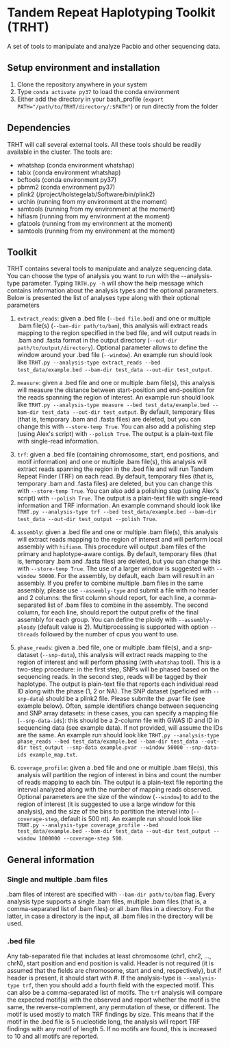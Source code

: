 # Tandem Repeat Haplotyping Toolkit (TRHT)
A set of tools to manipulate and analyze Pacbio and other sequencing data.

## Setup environment and installation
1. Clone the repository anywhere in your system
2. Type `conda activate py37` to load the conda environment
3. Either add the directory in your bash_profile (`export PATH="/path/to/TRHT/directory/:$PATH"`) or run directly from the folder

## Dependencies
TRHT will call several external tools. All these tools should be readily available in the cluster. The tools are:
- whatshap (conda environment whatshap)
- tabix (conda environment whatshap)
- bcftools (conda environment py37)
- pbmm2 (conda environment py37)
- plink2 (/project/holstegelab/Software/bin/plink2)
- urchin (running from my environment at the moment)
- samtools (running from my environment at the moment)
- hifiasm (running from my environment at the moment)
- gfatools (running from my environment at the moment)
- samtools (running from my environment at the moment)

## Toolkit
TRHT contains several tools to manipulate and analyze sequencing data. You can choose the type of analysis you want to run with the --analysis-type parameter.
Typing `TRTH.py -h` will show the help message which contains information about the analysis types and the optional parameters. 
Below is presented the list of analyses type along with their optional parameters

1. `extract_reads`: given a .bed file (`--bed file.bed`) and one or multiple .bam file(s) (`--bam-dir path/to/bam`), this analysis will extract reads mapping to the region specified in the bed file, and will output reads in .bam and .fasta format in the output directory (`--out-dir path/to/output/directory`). Optional parameter allows to define the window around your .bed file (`--window`). An example run should look like `TRHT.py --analysis-type extract_reads --bed test_data/example.bed --bam-dir test_data --out-dir test_output`.

2. `measure`: given a .bed file and one or multiple .bam file(s), this analysis will measure the distance between start-position and end-position for the reads spanning the region of interest. An example run should look like `TRHT.py --analysis-type measure --bed test_data/example.bed --bam-dir test_data --out-dir test_output`. By default, temporary files (that is, temporary .bam and .fasta files) are deleted, but you can change this with `--store-temp True`. You can also add a polishing step (using Alex's script) with `--polish True`. The output is a plain-text file with single-read information.

3. `trf`: given a .bed file (containing chromosome, start, end positions, and motif information) and one or multiple .bam file(s), this analysis will extract reads spanning the region in the .bed file and will run Tandem Repeat Finder (TRF) on each read. By default, temporary files (that is, temporary .bam and .fasta files) are deleted, but you can change this with `--store-temp True`. You can also add a polishing step (using Alex's script) with `--polish True`. The output is a plain-text file with single-read information and TRF information. An example command should look like `TRHT.py --analysis-type trf --bed test_data/example.bed --bam-dir test_data --out-dir test_output --polish True`.

4. `assembly`: given a .bed file and one or multiple .bam file(s), this analysis will extract reads mapping to the region of interest and will perform local assembly with `hifiasm`. This procedure will output .bam files of the primary and haplotype-aware contigs. By default, temporary files (that is, temporary .bam and .fasta files) are deleted, but you can change this with `--store-temp True`. The use of a larger window is suggested with `--window 50000`. For the assembly, by default, each .bam will result in an assembly. If you prefer to combine multiple .bam files in the same assembly, please use `--assembly-type` and submit a file with no header and 2 columns: the first column should report, for each line, a comma-separated list of .bam files to  combine in the assembly. The second column, for each line, should report the output prefix of the final assembly for each group. You can define the ploidy with `--assembly-ploidy` (default value is 2). Multiprocessing is supported with option `--threads` followed by the number of cpus you want to use. 

5. `phase_reads`: given a .bed file, one or multiple .bam file(s), and a snp-dataset (`--snp-data`), this analysis will extract reads mapping to the region of interest and will perform phasing (with `whatshap` tool). This is a two-step procedure: in the first step, SNPs will be phased based on the sequencing reads. In the second step, reads will be tagged by their haplotype. The output is plain-text file that reports each individual read ID along with the phase (1, 2 or NA). The SNP dataset (speficied with `--snp-data`) should be a plink2 file. Please submite the .pvar file (see example below). Often, sample identifiers change between sequencing and SNP array datasets: in these cases, you can specify a mapping file (`--snp-data-ids`): this should be a 2-column file with GWAS ID and ID in sequencing data (see example data). If not provided, will assume the IDs are the same. An example run should look like `TRHT.py --analysis-type phase_reads --bed test_data/example.bed --bam-dir test_data --out-dir test_output --snp-data example.pvar --window 50000 --snp-data-ids example_map.txt`.

6. `coverage_profile`: given a .bed file and one or multiple .bam file(s), this analysis will partition the region of interest in bins and count the number of reads mapping to each bin. The output is a plain-text file reporting the interval analyzed along with the number of mapping reads observed. Optional parameters are the size of the window (`--window`) to add to the region of interest (it is suggested to use a large window for this analysis), and the size of the bins to partition the interval into (`--coverage-step`, default is 500 nt). An example run should look like `TRHT.py --analysis-type coverage_profile --bed test_data/example.bed --bam-dir test_data --out-dir test_output --window 1000000 --coverage-step 500`.

## General information
### Single and multiple .bam files
.bam files of interest are specified with `--bam-dir path/to/bam` flag. Every analysis type supports a single .bam files, multiple .bam files (that is, a comma-separated list of .bam files) or all .bam files in a directory. For the latter, in case a directory is the input, all .bam files in the directory will be used.

### .bed file
Any tab-separated file that includes at least chromosome (chr1, chr2, ..., chrN), start position and end position is valid. Header is not required (it is assumed that the fields are chromosome, start and end, respectively), but if header is present, it should start with #. If the analysis-type is `--analysis-type trf`, then you should add a fourth field with the expected motif. This can also be a comma-separated list of motifs. The `trf` analysis will compare the expected motif(s) with the observed and report whether the motif is the same, the reverse-complement, any permutation of these, or different. The motif is used mostly to match TRF findings by size. This means that if the motif in the .bed file is 5 nucleotide long, the analysis will report TRF findings with any motif of length 5. If no motifs are found, this is increased to 10 and all motifs are reported.

### 